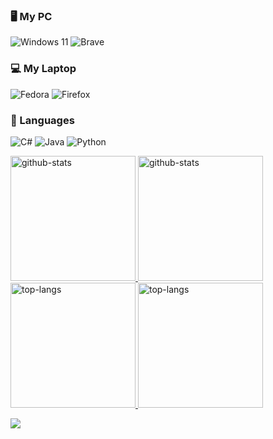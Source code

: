 ### 🖥️ My PC

![Windows 11](https://img.shields.io/badge/Windows%2011-%230079d5.svg?style=for-the-badge&logo=Windows%2011&logoColor=white) ![Brave](https://img.shields.io/badge/Brave-FB542B?style=for-the-badge&logo=Brave&logoColor=white)

### 💻 My Laptop 

![Fedora](https://img.shields.io/badge/Fedora-294172?style=for-the-badge&logo=fedora&logoColor=white) ![Firefox](https://img.shields.io/badge/Firefox-FF7139?style=for-the-badge&logo=Firefox-Browser&logoColor=white)

### 💾 Languages

![C#](https://img.shields.io/badge/c%23-%23239120.svg?style=for-the-badge&logo=csharp&logoColor=white)
![Java](https://img.shields.io/badge/java-%23ED8B00.svg?style=for-the-badge&logo=openjdk&logoColor=white)
![Python](https://img.shields.io/badge/python-3670A0?style=for-the-badge&logo=python&logoColor=ffdd54)


<a href="https://github.com/anuraghazra/github-readme-stats#gh-light-mode-only">
  <img height=200 src="https://github-readme-stats.vercel.app/api?username=xoanxc&custom_title=GitHub%20Stats&show_icons=true&show=prs_merged&theme=default&card_width=440#gh-light-mode-only" alt="github-stats" />
</a>

<a href="https://github.com/anuraghazra/github-readme-stats#gh-dark-mode-only">
  <img height=200 src="https://github-readme-stats.vercel.app/api?username=xoanxc&custom_title=GitHub%20Stats&show_icons=true&show=prs_merged&theme=github_dark_dimmed&card_width=440#gh-dark-mode-only" alt="github-stats" />
</a>

<a href="https://github.com/anuraghazra/github-readme-stats#gh-light-mode-only">
  <img height=200 src="https://github-readme-stats.vercel.app/api/top-langs/?username=xoanxc&langs_count=10&layout=compact&theme=default&card_width=430#gh-light-mode-only" alt="top-langs" />
</a>

<a href="https://github.com/anuraghazra/github-readme-stats#gh-dark-mode-only">
  <img height=200 src="https://github-readme-stats.vercel.app/api/top-langs/?username=xoanxc&langs_count=10&layout=compact&theme=github_dark_dimmed&card_width=430#gh-dark-mode-only" alt="top-langs" />
</a>

![](https://komarev.com/ghpvc/?color=gray&username=xoanxc)
